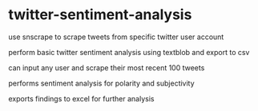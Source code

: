 # twitter-sentiment-analysis

use snscrape to scrape tweets from specific twitter user account

perform basic twitter sentiment analysis using textblob and export to csv

can input any user and scrape their most recent 100 tweets

performs sentiment analysis for polarity and subjectivity 

exports findings to excel for further analysis
